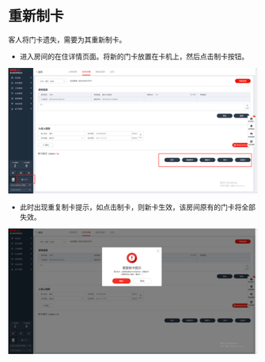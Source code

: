 # 重新制卡

客人将门卡遗失，需要为其重新制卡。

* 进入房间的在住详情页面。将新的门卡放置在卡机上，然后点击制卡按钮。

![](../../../.gitbook/assets/image%20%28316%29.png)

* 此时出现重复制卡提示，如点击制卡，则新卡生效，该房间原有的门卡将全部失效。

![](../../../.gitbook/assets/image%20%28159%29.png)



